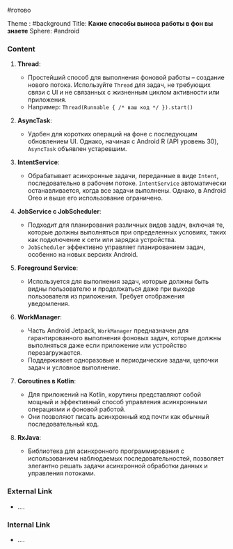 #готово 

Theme : #background 
Title: **Какие способы выноса работы в фон вы знаете**
Sphere: #android 

### Content

1. **Thread**:
    
    - Простейший способ для выполнения фоновой работы – создание нового потока. Используйте `Thread` для задач, не требующих связи с UI и не связанных с жизненным циклом активности или приложения.
    - Например: `Thread(Runnable { /* ваш код */ }).start()`
2. **AsyncTask**:
    
    - Удобен для коротких операций на фоне с последующим обновлением UI. Однако, начиная с Android R (API уровень 30), `AsyncTask` объявлен устаревшим.
3. **IntentService**:
    
    - Обрабатывает асинхронные задачи, переданные в виде `Intent`, последовательно в рабочем потоке. `IntentService` автоматически останавливается, когда все задачи выполнены. Однако, в Android Oreo и выше его использование ограничено.
4. **JobService с JobScheduler**:
    
    - Подходит для планирования различных видов задач, включая те, которые должны выполняться при определенных условиях, таких как подключение к сети или зарядка устройства.
    - `JobScheduler` эффективно управляет планированием задач, особенно на новых версиях Android.
5. **Foreground Service**:
    
    - Используется для выполнения задач, которые должны быть видны пользователю и продолжаться даже при выходе пользователя из приложения. Требует отображения уведомления.
6. **WorkManager**:
    
    - Часть Android Jetpack, `WorkManager` предназначен для гарантированного выполнения фоновых задач, которые должны выполняться даже если приложение или устройство перезагружается.
    - Поддерживает одноразовые и периодические задачи, цепочки задач и условное выполнение.
7. **Coroutines в Kotlin**:
    
    - Для приложений на Kotlin, корутины представляют собой мощный и эффективный способ управления асинхронными операциями и фоновой работой.
    - Они позволяют писать асинхронный код почти как обычный последовательный код.
8. **RxJava**:
    
    - Библиотека для асинхронного программирования с использованием наблюдаемых последовательностей, позволяет элегантно решать задачи асинхронной обработки данных и управления потоками.

### External Link

- ....

### Internal Link

- ....